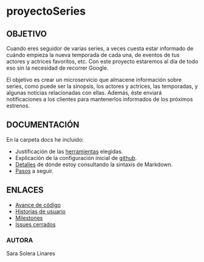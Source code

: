 # proyectoSeries 

## OBJETIVO 
Cuando eres seguidor de varias series, a veces cuesta estar informado de cuándo empieza la nueva temporada de cada una,  de eventos de tus actores y actrices favoritos, etc. Con este proyecto estaremos al día de todo eso sin la necesidad de recorrer Google.

El objetivo es crear un microservicio que almacene información sobre series, como puede ser la sinopsis, los actores y actrices, las temporadas, y algunas noticias relacionadas con ellas. Además, éste enviará notificaciones a los clientes para mantenerlos informados de los próximos estrenos.

## DOCUMENTACIÓN
En la carpeta docs he incluido:
- Justificación de las [herramientas](https://github.com/sarasolera/proyectoSeries/blob/master/docs/herramientas.md) elegidas.
- Explicación de la configuración inicial de [github](https://github.com/sarasolera/proyectoSeries/blob/master/docs/inicio_git.md).
- [Detalles](https://github.com/sarasolera/proyectoSeries/blob/master/docs/md_manual.md) de dónde estoy consultando la sintaxis de Markdown.
- [Pasos](https://github.com/sarasolera/proyectoSeries/blob/master/docs/pasos.md) a seguir.

## ENLACES
- [Avance de código](https://github.com/sarasolera/proyectoSeries/tree/master/src)
- [Historias de usuario](https://github.com/sarasolera/proyectoSeries/issues)
- [Milestones](https://github.com/sarasolera/proyectoSeries/milestones)
- [Issues cerrados](https://github.com/sarasolera/proyectoSeries/issues?q=is%3Aissue+is%3Aclosed) 

### AUTORA
Sara Solera Linares